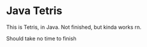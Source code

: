 # Java Tetris
This is Tetris, in Java. Not finished, but kinda works rn.

Should take no time to finish

